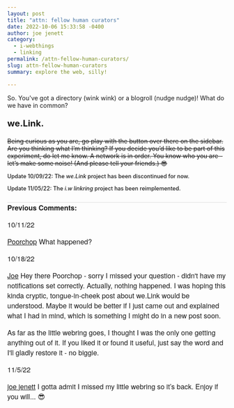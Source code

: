 ```yaml
---
layout: post
title: "attn: fellow human curators"
date: 2022-10-06 15:33:58 -0400
author: joe jenett
category:
  - i-webthings
  - linking
permalink: /attn-fellow-human-curators/
slug: attn-fellow-human-curators
summary: explore the web, silly!

---
```

<p>So. You've got a directory (wink wink) or a blogroll (nudge nudge)! What do we have in common?</p>
<p style="font-size:1.45em;font-weight:700;">we.Link.</p>
<p style="text-decoration:line-through;">Being curious as you are, go play with the button over there on the sidebar. Are you thinking what I’m thinking? If you decide you’d like to be part of this experiment, do let me know. A network is in order.  You know who you are - let’s make some noise! (And please tell your friends.) 😎</p>
<p style="font-weight:500;font-size:.9em;">Update 10/09/22: The <em>we.Link</em> project has been discontinued for now.</p>
<p style="font-weight:500;font-size:.9em;">Update 11/05/22: The <em>i.w linkring</em> project has been reimplemented.</p>

<data class="p-bridgy-omit-link" value="false"></data>
<p style="font-family: 'Helvetica Neue',Helvetica,Arial,sans-serif;font-weight:600;font-size:16px;border-top:1px solid #ddd;margin-top:24px;">
Previous Comments:
</p>

<p style="font-family: 'Helvetica Neue',Helvetica,Arial,sans-serif;font-weight:500;font-size:16px;">10/11/22</p>
<p style="font-family: 'Helvetica Neue',Helvetica,Arial,sans-serif;font-size:16px;"><a href="https://www.unseensounds.com/">Poorchop</a>
What happened?</p>

<p style="font-family: 'Helvetica Neue',Helvetica,Arial,sans-serif;font-weight:500;font-size:16px;">10/18/22</p>
<p style="font-family: 'Helvetica Neue',Helvetica,Arial,sans-serif;font-size:16px;"><a href="https://iwebthings.joejenett.com/">Joe</a>
Hey there Poorchop - sorry I missed your question - didn't have my notifications set correctly. Actually, nothing happened. I was hoping this kinda cryptic, tongue-in-cheek post about we.Link would be understood. Maybe it would be better if I just came out and explained what I had in mind, which is something I might do in a new post soon.
</p>
<p style="font-family: 'Helvetica Neue',Helvetica,Arial,sans-serif;font-size:16px;">As far as the little webring goes, I thought I was the only one getting anything out of it. If you liked it or found it useful, just say the word and I'll gladly restore it - no biggie.</p>

<p style="font-family: 'Helvetica Neue',Helvetica,Arial,sans-serif;font-weight:500;font-size:16px;">11/5/22</p>
<p style="font-family: 'Helvetica Neue',Helvetica,Arial,sans-serif;font-size:16px;"><a href="https://iwebthings.joejenett.com/">joe jenett</a>
I gotta admit I missed my little webring so it’s back. Enjoy if you will... 😎
</p>
